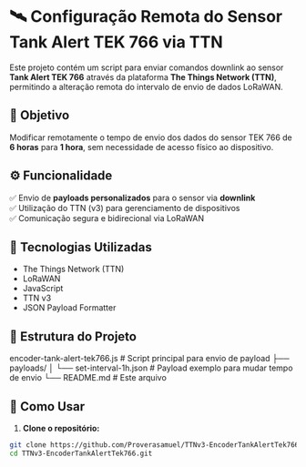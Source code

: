 # 🛰️ Configuração Remota do Sensor Tank Alert TEK 766 via TTN

Este projeto contém um script para enviar comandos downlink ao sensor **Tank Alert TEK 766** através da plataforma **The Things Network (TTN)**, permitindo a alteração remota do intervalo de envio de dados LoRaWAN.

## 📌 Objetivo

Modificar remotamente o tempo de envio dos dados do sensor TEK 766 de **6 horas** para **1 hora**, sem necessidade de acesso físico ao dispositivo.

## ⚙️ Funcionalidade

✅ Envio de **payloads personalizados** para o sensor via **downlink**  
✅ Utilização do TTN (v3) para gerenciamento de dispositivos  
✅ Comunicação segura e bidirecional via LoRaWAN  

## 🧪 Tecnologias Utilizadas

- The Things Network (TTN)
- LoRaWAN
- JavaScript 
- TTN v3
- JSON Payload Formatter

## 📁 Estrutura do Projeto
 encoder-tank-alert-tek766.js # Script principal para envio de payload
├── payloads/
│ └── set-interval-1h.json # Payload exemplo para mudar tempo de envio
└── README.md # Este arquivo


## 🚀 Como Usar

1. **Clone o repositório:**

```bash
git clone https://github.com/Proverasamuel/TTNv3-EncoderTankAlertTek766.git
cd TTNv3-EncoderTankAlertTek766.git
